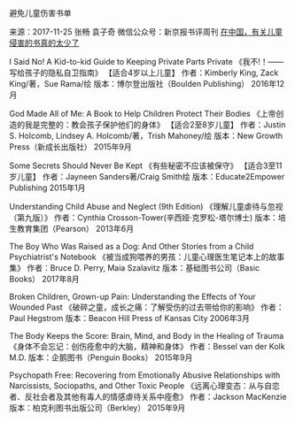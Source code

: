 避免儿童伤害书单

来源：2017-11-25 张畅 袁子奇 微信公众号：新京报书评周刊 [在中国，有关儿童侵害的书真的太少了](http://mp.weixin.qq.com/s/RqiFdke12P8OeF4cmWqZ2A)

I Said No! A Kid-to-kid Guide to Keeping Private Parts Private
《我不!！——写给孩子的隐私自卫指南》
【适合4岁以上儿童】
作者：Kimberly King, Zack King/著，Sue Rama/绘
版本：博尔登出版社（Boulden Publishing）
2016年12月


God Made All of Me: A Book to Help Children Protect Their Bodies
《上帝创造的我是完整的：教会孩子保护他们的身体》
【适合2至8岁儿童】
作者：Justin S. Holcomb, Lindsey A. Holcomb/著，Trish Mahoney/绘
版本：New Growth Press（新成长出版社）
2015年9月


Some Secrets Should Never Be Kept
《有些秘密不应该被保守》
【适合3至11岁儿童】
作者：Jayneen Sanders著/Craig Smith绘
版本：Educate2Empower Publishing
2015年1月


Understanding Child Abuse and Neglect (9th Edition)
《理解儿童虐待与忽视（第九版）》
作者：Cynthia Crosson-Tower(辛西娅·克罗松-塔尔博士)
版本：培生教育集团（Pearson）
2013年6月


The Boy Who Was Raised as a Dog: And Other Stories from a Child Psychiatrist's Notebook
《被当成狗喂养的男孩：儿童心理医生笔记本上的故事集》
作者：Bruce D. Perry, Maia Szalavitz
版本：基础图书公司（Basic Books）
2017年8月


Broken Children, Grown-up Pain: Understanding the Effects of Your Wounded Past
《破碎之童，成长之痛：了解受伤的过去带给你的影响》
作者：Paul Hegstrom
版本：Beacon Hill Press of Kansas City
2006年3月


The Body Keeps the Score: Brain, Mind, and Body in the Healing of Trauma
《身体不会忘记：创伤痊愈中的大脑，精神和身体》
作者：Bessel van der Kolk M.D.
版本：企鹅图书（Penguin Books） 2015年9月


Psychopath Free: Recovering from Emotionally Abusive Relationships with Narcissists, Sociopaths, and Other Toxic People
《远离心理变态：从与自恋者、反社会者及其他有毒人的情感虐待关系中痊愈》
作者：Jackson MacKenzie
版本：柏克利图书出版公司（Berkley）
2015年9月
